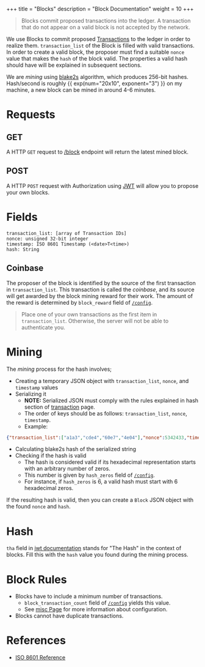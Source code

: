 +++
title = "Blocks"
description = "Block Documentation"
weight = 10
+++

> Blocks commit proposed transactions into the ledger.
> A transaction that do not appear on a valid block is not accepted by the network.

We use Blocks to commit proposed [Transactions](@/transaction_docs.md) to the ledger in order to realize them.
`transaction_list` of the Block is filled with valid transactions.
In order to create a valid block, the proposer must find a suitable `nonce` value that makes the `hash` of the block valid.
The properties a valid hash should have will be explained in subsequent sections.

We are _mining_ using [blake2s](https://www.blake2.net/) algorithm, which produces 256-bit hashes.
Hash/second is roughly {{ exp(num="20x10", exponent="3") }} on my machine, a new block can be mined in around 4-6 minutes.

# Requests

## GET
A HTTP `GET` request to [/block](/block) endpoint will return the latest mined block.

## POST
A HTTP `POST` request with Authorization using [JWT](@/JWT.md) will allow you to propose your own blocks.

# Fields
```
transaction_list: [array of Transaction IDs]
nonce: unsigned 32-bit integer
timestamp: ISO 8601 Timestamp (<date>T<time>)
hash: String
```

## Coinbase
The proposer of the block is identified by the source of the first transaction in `transaction_list`.
This transaction is called the *coinbase*, and its source will get awarded by the block mining reward for their work.
The amount of the reward is determined by `block_reward` field of [`/config`](/config).

> Place one of your own transactions as the first item in `transaction_list`.
> Otherwise, the server will not be able to authenticate you.

# Mining
The _mining_ process for the hash involves;
- Creating a temporary JSON object with `transaction_list`, `nonce`, and `timestamp` values
- Serializing it
    - **NOTE:** Serialized JSON must comply with the rules explained in hash section of [transaction](@/transaction_docs.md) page.
    - The order of keys should be as follows: `transaction_list`, `nonce`, `timestamp`.
	- Example:
```json
{"transaction_list":["a1a3","cde4","60e7","4e04"],"nonce":5342433,"timestamp":"2022-04-23T23:49:24.622651"}
```
- Calculating blake2s hash of the serialized string
- Checking if the hash is valid
    - The hash is considered valid if its hexadecimal representation starts with an arbitrary number of zeros.
    - This number is given by `hash_zeros` field of [`/config`](/config).
    - For instance, if `hash_zeros` is 6, a valid hash must start with 6 hexadecimal zeros.

If the resulting hash is valid, then you can create a `Block` JSON object with the found `nonce` and `hash`.

# Hash
`tha` field in [jwt documentation](@/JWT.md) stands for "The Hash" in the context of blocks.
Fill this with the `hash` value you found during the mining process.

# Block Rules
- Blocks have to include a minimum number of transactions.
    - `block_transaction_count` field of [`/config`](/config) yields this value.
    - See [misc Page](@/misc_docs.md) for more information about configuration.
- Blocks cannot have duplicate transactions.

# References
- [ISO 8601 Reference](https://en.wikipedia.org/wiki/ISO_8601#Combined_date_and_time_representations)
